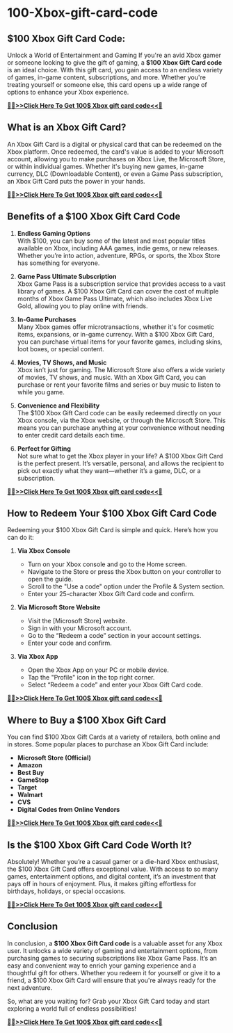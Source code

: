 # 100-Xbox-gift-card-code
## $100 Xbox Gift Card Code: 

Unlock a World of Entertainment and Gaming
If you're an avid Xbox gamer or someone looking to give the gift of gaming, a **$100 Xbox Gift Card code** is an ideal choice. With this gift card, you gain access to an endless variety of games, in-game content, subscriptions, and more. Whether you're treating yourself or someone else, this card opens up a wide range of options to enhance your Xbox experience.

**[🔴🔴>>Click Here To Get 100$ Xbox gift card code<<🔴](https://sky.tg24shop.com/100-xbox-store/)**

## **What is an Xbox Gift Card?**

An Xbox Gift Card is a digital or physical card that can be redeemed on the Xbox platform. Once redeemed, the card's value is added to your Microsoft account, allowing you to make purchases on Xbox Live, the Microsoft Store, or within individual games. Whether it's buying new games, in-game currency, DLC (Downloadable Content), or even a Game Pass subscription, an Xbox Gift Card puts the power in your hands.

**[🔴🔴>>Click Here To Get 100$ Xbox gift card code<<🔴](https://sky.tg24shop.com/100-xbox-store/)**

## **Benefits of a $100 Xbox Gift Card Code**

1. **Endless Gaming Options**  
   With $100, you can buy some of the latest and most popular titles available on Xbox, including AAA games, indie gems, or new releases. Whether you’re into action, adventure, RPGs, or sports, the Xbox Store has something for everyone.

2. **Game Pass Ultimate Subscription**  
   Xbox Game Pass is a subscription service that provides access to a vast library of games. A $100 Xbox Gift Card can cover the cost of multiple months of Xbox Game Pass Ultimate, which also includes Xbox Live Gold, allowing you to play online with friends.

3. **In-Game Purchases**  
   Many Xbox games offer microtransactions, whether it's for cosmetic items, expansions, or in-game currency. With a $100 Xbox Gift Card, you can purchase virtual items for your favorite games, including skins, loot boxes, or special content.

4. **Movies, TV Shows, and Music**  
   Xbox isn’t just for gaming. The Microsoft Store also offers a wide variety of movies, TV shows, and music. With an Xbox Gift Card, you can purchase or rent your favorite films and series or buy music to listen to while you game.

5. **Convenience and Flexibility**  
   The $100 Xbox Gift Card code can be easily redeemed directly on your Xbox console, via the Xbox website, or through the Microsoft Store. This means you can purchase anything at your convenience without needing to enter credit card details each time.

6. **Perfect for Gifting**  
   Not sure what to get the Xbox player in your life? A $100 Xbox Gift Card is the perfect present. It’s versatile, personal, and allows the recipient to pick out exactly what they want—whether it’s a game, DLC, or a subscription.

**[🔴🔴>>Click Here To Get 100$ Xbox gift card code<<🔴](https://sky.tg24shop.com/100-xbox-store/)**

## **How to Redeem Your $100 Xbox Gift Card Code**

Redeeming your $100 Xbox Gift Card is simple and quick. Here’s how you can do it:

1. **Via Xbox Console**  
   - Turn on your Xbox console and go to the Home screen.
   - Navigate to the Store or press the Xbox button on your controller to open the guide.
   - Scroll to the "Use a code" option under the Profile & System section.
   - Enter your 25-character Xbox Gift Card code and confirm.

2. **Via Microsoft Store Website**  
   - Visit the [Microsoft Store] website.
   - Sign in with your Microsoft account.
   - Go to the “Redeem a code” section in your account settings.
   - Enter your code and confirm.

3. **Via Xbox App**  
   - Open the Xbox App on your PC or mobile device.
   - Tap the "Profile" icon in the top right corner.
   - Select “Redeem a code” and enter your Xbox Gift Card code.

**[🔴🔴>>Click Here To Get 100$ Xbox gift card code<<🔴](https://sky.tg24shop.com/100-xbox-store/)**

## **Where to Buy a $100 Xbox Gift Card**

You can find $100 Xbox Gift Cards at a variety of retailers, both online and in stores. Some popular places to purchase an Xbox Gift Card include:

- **Microsoft Store (Official)**  
- **Amazon**  
- **Best Buy**  
- **GameStop**  
- **Target**  
- **Walmart**  
- **CVS**  
- **Digital Codes from Online Vendors**

**[🔴🔴>>Click Here To Get 100$ Xbox gift card code<<🔴](https://sky.tg24shop.com/100-xbox-store/)**

## **Is the $100 Xbox Gift Card Code Worth It?**

Absolutely! Whether you’re a casual gamer or a die-hard Xbox enthusiast, the $100 Xbox Gift Card offers exceptional value. With access to so many games, entertainment options, and digital content, it’s an investment that pays off in hours of enjoyment. Plus, it makes gifting effortless for birthdays, holidays, or special occasions.

**[🔴🔴>>Click Here To Get 100$ Xbox gift card code<<🔴](https://sky.tg24shop.com/100-xbox-store/)**

## **Conclusion**

In conclusion, a **$100 Xbox Gift Card code** is a valuable asset for any Xbox user. It unlocks a wide variety of gaming and entertainment options, from purchasing games to securing subscriptions like Xbox Game Pass. It’s an easy and convenient way to enrich your gaming experience and a thoughtful gift for others. Whether you redeem it for yourself or give it to a friend, a $100 Xbox Gift Card will ensure that you're always ready for the next adventure. 

So, what are you waiting for? Grab your Xbox Gift Card today and start exploring a world full of endless possibilities!


**[🔴🔴>>Click Here To Get 100$ Xbox gift card code<<🔴](https://sky.tg24shop.com/100-xbox-store/)**


